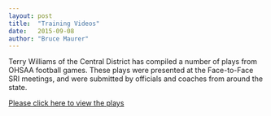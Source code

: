 ```yaml
---
layout: post
title:  "Training Videos"
date:   2015-09-08
author: "Bruce Maurer"
---
```


Terry Williams of the Central District has compiled a number of plays from OHSAA
football games. These plays were presented at the Face-to-Face SRI meetings, and
were submitted by officials and coaches from around the state.

[Please click here to view the plays](https://drive.google.com/folderview?id=0B00KTEN8gjJQfjJrcjRNU2ZabDQ3akpzanBwZDJQTlpoNDhoUF9RNTZ2RHl3OTNiQVlpYTA&usp=sharing_eid)
